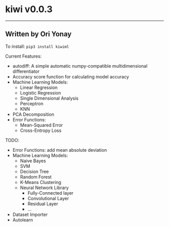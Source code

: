 # kiwi v0.0.3
------------------------
Written by Ori Yonay
------------------------

To install:
`pip3 install kiwiml`

Current Features:
* autodiff: A simple automatic numpy-compatible multidimensional differentiator
* Accuracy score function for calculating model accuracy
* Machine Learning Models:
  * Linear Regression
  * Logistic Regression
  * Single Dimensional Analysis
  * Perceptron
  * KNN
* PCA Decomposition
* Error Functions:
  * Mean-Squared Error
  * Cross-Entropy Loss

TODO:
* Error Functions: add mean absolute deviation
* Machine Learning Models:
  * Naive Bayes
  * SVM
  * Decision Tree
  * Random Forest
  * K-Means Clustering
  * Neural Network Library
     * Fully-Connected layer
     * Convolutional Layer
     * Residual Layer
     * ...
* Dataset Importer
* Autolearn
